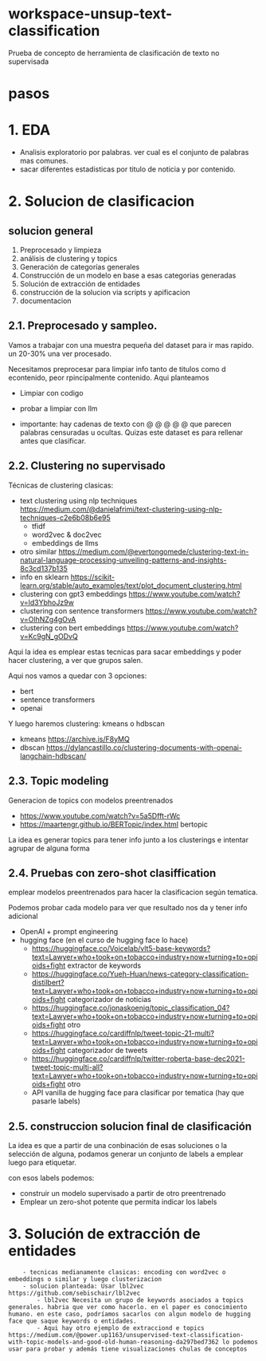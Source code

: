 # workspace-unsup-text-classification
Prueba de concepto de herramienta de clasificación de texto no supervisada



# pasos

# 1. EDA
- Analisis exploratorio por palabras. ver cual es el conjunto de palabras mas comunes.
- sacar diferentes estadisticas por titulo de noticia y por contenido.

# 2. Solucion de clasificacion

## solucion general

1. Preprocesado y limpieza
2. análisis de clustering y topics
3. Generación de categorías generales
4. Construcción de un modelo en base a esas categorias generadas
5. Solución de extracción de entidades
6. construcción de la solucion via scripts y apificacion
7. documentacion


## 2.1. Preprocesado y sampleo.

Vamos a trabajar con una muestra pequeña del dataset para ir mas rapido. un 20-30% una ver procesado.

Necesitamos preprocesar para limpiar info tanto de titulos como d econtenido, peor rpincipalmente contenido. Aqui planteamos
- Limpiar con codigo
- probar a limpiar con llm

- importante: hay cadenas de texto con @ @ @ @ @ que parecen palabras censuradas u ocultas. Quizas este dataset es para rellenar antes que clasificar.

## 2.2. Clustering no supervisado

Técnicas de clustering clasicas:

- text clustering using nlp techniques https://medium.com/@danielafrimi/text-clustering-using-nlp-techniques-c2e6b08b6e95 
    - tfidf
    - word2vec & doc2vec
    - embeddings de llms
- otro similar https://medium.com/@evertongomede/clustering-text-in-natural-language-processing-unveiling-patterns-and-insights-8c3cd137b135
- info en sklearn https://scikit-learn.org/stable/auto_examples/text/plot_document_clustering.html
- clustering con gpt3 embeddings https://www.youtube.com/watch?v=ld3YbhoJz9w
- clustering con sentence transformers https://www.youtube.com/watch?v=OlhNZg4gOvA
- clustering con bert embeddings https://www.youtube.com/watch?v=Kc9gN_gODvQ

Aqui la idea es emplear estas tecnicas para sacar embeddings y poder hacer clustering, a ver que grupos salen.

Aqui nos vamos a quedar con 3 opciones:
- bert
- sentence transformers
- openai

Y luego haremos clustering: kmeans o hdbscan
- kmeans https://archive.is/F8yMQ
- dbscan https://dylancastillo.co/clustering-documents-with-openai-langchain-hdbscan/

## 2.3. Topic modeling

Generacion de topics con modelos preentrenados

- https://www.youtube.com/watch?v=5a5Dfft-rWc
- https://maartengr.github.io/BERTopic/index.html bertopic

La idea es generar topics para tener info junto a los clusterings e intentar agrupar de alguna forma

## 2.4. Pruebas con zero-shot clasiffication

emplear modelos preentrenados para hacer la clasificacion según tematica.

Podemos probar cada modelo para ver que resultado nos da y tener info adicional

- OpenAI + prompt engineering
- hugging face (en el curso de hugging face lo hace)
    - https://huggingface.co/Voicelab/vlt5-base-keywords?text=Lawyer+who+took+on+tobacco+industry+now+turning+to+opioids+fight extractor de keywords
    - https://huggingface.co/Yueh-Huan/news-category-classification-distilbert?text=Lawyer+who+took+on+tobacco+industry+now+turning+to+opioids+fight categorizador de noticias
    - https://huggingface.co/jonaskoenig/topic_classification_04?text=Lawyer+who+took+on+tobacco+industry+now+turning+to+opioids+fight otro
    - https://huggingface.co/cardiffnlp/tweet-topic-21-multi?text=Lawyer+who+took+on+tobacco+industry+now+turning+to+opioids+fight categorizador de tweets
    - https://huggingface.co/cardiffnlp/twitter-roberta-base-dec2021-tweet-topic-multi-all?text=Lawyer+who+took+on+tobacco+industry+now+turning+to+opioids+fight otro
    - API vanilla de hugging face para clasificar por tematica (hay que pasarle labels)


## 2.5. construccion solucion final de clasificación

La idea es que a partir de una conbinación de esas soluciones o la selección de alguna, podamos generar un conjunto de labels a emplear luego para etiquetar.

con esos labels podemos:

- construir un modelo supervisado a partir de otro preentrenado
- Emplear un zero-shot potente que permita indicar los labels


# 3. Solución de extracción de entidades






        - tecnicas medianamente clasicas: encoding con word2vec o embeddings o similar y luego clusterizacion
        - solucion planteada: Usar lbl2vec https://github.com/sebischair/lbl2vec
            - lbl2vec Necesita un grupo de keywords asociados a topics generales. habria que ver como hacerlo. en el paper es conocimiento humano. en este caso, podríamos sacarlos con algun modelo de hugging face que saque keywords o entidades.
            - Aqui hay otro ejemplo de extracciond e topics https://medium.com/@power.up1163/unsupervised-text-classification-with-topic-models-and-good-old-human-reasoning-da297bed7362 lo podemos usar para probar y además tiene visualizaciones chulas de conceptos



